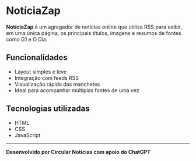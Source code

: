 # NotíciaZap

**NotíciaZap** é um agregador de notícias online que utiliza RSS para exibir, em uma única página, os principais títulos, imagens e resumos de fontes como G1 e O Dia.

## Funcionalidades

- Layout simples e leve
- Integração com feeds RSS
- Visualização rápida das manchetes
- Ideal para acompanhar múltiplas fontes de uma vez

## Tecnologias utilizadas

- HTML
- CSS
- JavaScript

---

**Desenvolvido por Circular Notícias com apoio do ChatGPT**
